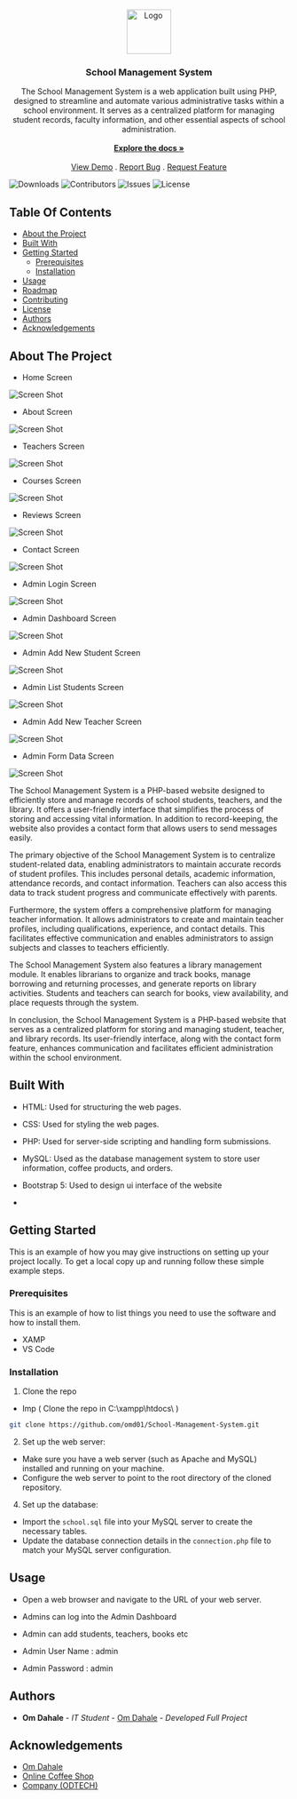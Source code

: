 <br/>
<p align="center">
  <a href="https://github.com/omd01/School-Management-System">
    <img src="images/logo.png" alt="Logo" width="80" height="80">
  </a>

  <h3 align="center">School Management System</h3>

  <p align="center">
    The School Management System is a web application built using PHP, designed to streamline and automate various administrative tasks within a school environment. It serves as a centralized platform for managing student records, faculty information, and other essential aspects of school administration.
    <br/>
    <br/>
    <a href="https://github.com/omd01/School-Management-System"><strong>Explore the docs »</strong></a>
    <br/>
    <br/>
    <a href="https://github.com/omd01/School-Management-System">View Demo</a>
    .
    <a href="https://github.com/omd01/School-Management-System/issues">Report Bug</a>
    .
    <a href="https://github.com/omd01/School-Management-System/issues">Request Feature</a>
  </p>
</p>

![Downloads](https://img.shields.io/github/downloads/omd01/School-Management-System/total) ![Contributors](https://img.shields.io/github/contributors/omd01/School-Management-System?color=dark-green) ![Issues](https://img.shields.io/github/issues/omd01/School-Management-System) ![License](https://img.shields.io/github/license/omd01/School-Management-System) 

## Table Of Contents

* [About the Project](#about-the-project)
* [Built With](#built-with)
* [Getting Started](#getting-started)
  * [Prerequisites](#prerequisites)
  * [Installation](#installation)
* [Usage](#usage)
* [Roadmap](#roadmap)
* [Contributing](#contributing)
* [License](#license)
* [Authors](#authors)
* [Acknowledgements](#acknowledgements)

## About The Project

* Home Screen

![Screen Shot](Screenshots/home.jpeg)

* About Screen

![Screen Shot](Screenshots/about.jpeg)

* Teachers Screen

![Screen Shot](Screenshots/teachers.jpeg)

* Courses Screen

![Screen Shot](Screenshots/courses.jpeg)

* Reviews Screen

![Screen Shot](Screenshots/reviews.jpeg)

* Contact Screen

![Screen Shot](Screenshots/contact.jpeg)


* Admin Login Screen

![Screen Shot](Screenshots/Admin/login.jpeg)

* Admin Dashboard Screen

![Screen Shot](Screenshots/Admin/dashboard.jpeg)

* Admin Add New Student Screen

![Screen Shot](Screenshots/Admin/add_new_student.jpeg)

* Admin List Students Screen

![Screen Shot](Screenshots/Admin/list_students.jpeg)

* Admin Add New Teacher Screen

![Screen Shot](Screenshots/Admin/add_new_teacher.jpeg)

* Admin Form Data Screen

![Screen Shot](Screenshots/Admin/form_data.jpeg)



The School Management System is a PHP-based website designed to efficiently store and manage records of school students, teachers, and the library. It offers a user-friendly interface that simplifies the process of storing and accessing vital information. In addition to record-keeping, the website also provides a contact form that allows users to send messages easily.

The primary objective of the School Management System is to centralize student-related data, enabling administrators to maintain accurate records of student profiles. This includes personal details, academic information, attendance records, and contact information. Teachers can also access this data to track student progress and communicate effectively with parents.

Furthermore, the system offers a comprehensive platform for managing teacher information. It allows administrators to create and maintain teacher profiles, including qualifications, experience, and contact details. This facilitates effective communication and enables administrators to assign subjects and classes to teachers efficiently.

The School Management System also features a library management module. It enables librarians to organize and track books, manage borrowing and returning processes, and generate reports on library activities. Students and teachers can search for books, view availability, and place requests through the system.

In conclusion, the School Management System is a PHP-based website that serves as a centralized platform for storing and managing student, teacher, and library records. Its user-friendly interface, along with the contact form feature, enhances communication and facilitates efficient administration within the school environment.

## Built With

* HTML: Used for structuring the web pages.
* CSS: Used for styling the web pages.
* PHP: Used for server-side scripting and handling form submissions.
* MySQL: Used as the database management system to store user information, coffee products, and orders.
* Bootstrap 5: Used to design ui interface of the website

* []()

## Getting Started

This is an example of how you may give instructions on setting up your project locally. To get a local copy up and running follow these simple example steps.

### Prerequisites

This is an example of how to list things you need to use the software and how to install them.
* XAMP
* VS Code

### Installation

1. Clone the repo

 * Imp ( Clone the repo in C:\xampp\htdocs\ )

```sh
git clone https://github.com/omd01/School-Management-System.git
```

2. Set up the web server:

- Make sure you have a web server (such as Apache and MySQL) installed and running on your machine.
- Configure the web server to point to the root directory of the cloned repository.

4. Set up the database:

- Import the `school.sql` file into your MySQL server to create the necessary tables.
- Update the database connection details in the `connection.php` file to match your MySQL server configuration.


## Usage

- Open a web browser and navigate to the URL of your web server.

- Admins can log into the Admin Dashboard

- Admin can add students, teachers, books etc 

- Admin User Name : admin
- Admin Password  : admin



## Authors

* **Om Dahale** - *IT Student* - [Om Dahale](https://github.com/omd01/) - *Developed Full Project*

## Acknowledgements

* [Om Dahale](https://github.com/omd01/)
* [Online Coffee Shop](https://github.com/omd01/Online_Coffee_Shop)
* [Company (ODTECH)](https://github.com/odtech/)
